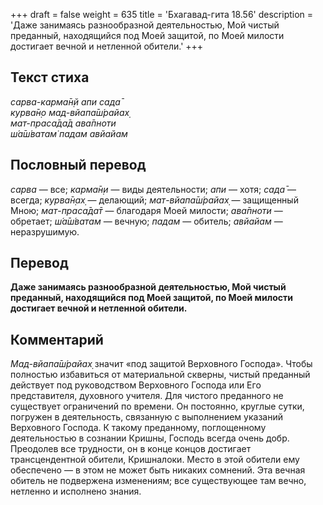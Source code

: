 +++
draft = false
weight = 635
title = 'Бхагавад-гита 18.56'
description = 'Даже занимаясь разнообразной деятельностью, Мой чистый преданный, находящийся под Моей защитой, по Моей милости достигает вечной и нетленной обители.'
+++

## Текст стиха

_сарва-карма̄н̣й апи сада̄  
курва̄н̣о мад-вйапа̄ш́райах̣  
мат-праса̄да̄д ава̄пноти  
ш́а̄ш́ватам̇ падам авйайам_

## Пословный перевод

_сарва_ — все; _карма̄н̣и_ — виды деятельности; _апи_ — хотя; _сада̄_ — всегда; _курва̄н̣ах̣_ — делающий; _мат_\-_вйапа̄ш́райах̣_ — защищенный Мною; _мат_\-_праса̄да̄т_ — благодаря Моей милости; _ава̄пноти_ — обретает; _ш́а̄ш́ватам_ — вечную; _падам_ — обитель; _авйайам_ — неразрушимую.

## Перевод

**Даже занимаясь разнообразной деятельностью, Мой чистый преданный, находящийся под Моей защитой, по Моей милости достигает вечной и нетленной обители.**

## Комментарий

_Мад-вйапа̄ш́райах̣_ значит «под защитой Верховного Господа». Чтобы полностью избавиться от материальной скверны, чистый преданный действует под руководством Верховного Господа или Его представителя, духовного учителя. Для чистого преданного не существует ограничений по времени. Он постоянно, круглые сутки, погружен в деятельность, связанную с выполнением указаний Верховного Господа. К такому преданному, поглощенному деятельностью в сознании Кришны, Господь всегда очень добр. Преодолев все трудности, он в конце концов достигает трансцендентной обители, Кришналоки. Место в этой обители ему обеспечено — в этом не может быть никаких сомнений. Эта вечная обитель не подвержена изменениям; все существующее там вечно, нетленно и исполнено знания.
